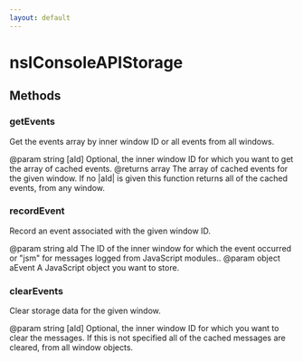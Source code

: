 ```yaml
---
layout: default
---
```


# nsIConsoleAPIStorage #

## Methods ##

### getEvents ###

Get the events array by inner window ID or all events from all windows.

@param string [aId]
       Optional, the inner window ID for which you want to get the array of
       cached events.
@returns array
         The array of cached events for the given window. If no |aId| is
         given this function returns all of the cached events, from any
         window.


### recordEvent ###

Record an event associated with the given window ID.

@param string aId
       The ID of the inner window for which the event occurred or "jsm" for
       messages logged from JavaScript modules..
@param object aEvent
       A JavaScript object you want to store.


### clearEvents ###

Clear storage data for the given window.

@param string [aId]
       Optional, the inner window ID for which you want to clear the
       messages. If this is not specified all of the cached messages are
       cleared, from all window objects.

